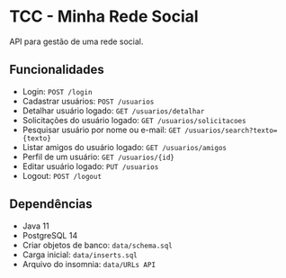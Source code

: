 # TCC - Minha Rede Social

API para gestão de uma rede social.

## Funcionalidades

- Login: `POST /login`
- Cadastrar usuários: `POST /usuarios`
- Detalhar usuário logado: `GET /usuarios/detalhar`
- Solicitações do usuário logado: `GET /usuarios/solicitacoes`
- Pesquisar usuário por nome ou e-mail: `GET /usuarios/search?texto={texto}`
- Listar amigos do usuário logado: `GET /usuarios/amigos`
- Perfil de um usuário: `GET /usuarios/{id}`
- Editar usuário logado: `PUT /usuarios`
- Logout: `POST /logout`

## Dependências

- Java 11
- PostgreSQL 14
- Criar objetos de banco: `data/schema.sql`
- Carga inicial: `data/inserts.sql`
- Arquivo do insomnia: `data/URLs API`
